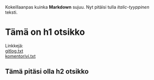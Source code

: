 Kokeillaanpas kuinka  **Markdown** sujuu.
Nyt pitäisi tulla *italic-tyyppinen* teksti. 
# Tämä on h1 otsikko
Linkkejä: <br>
[gitlog.txt](https://github.com/AnttiHal/ot-harjoitustyo/blob/master/laskarit/viikko1/gitlog.txt) <br>
[komentorivi.txt](https://github.com/AnttiHal/ot-harjoitustyo/blob/master/laskarit/viikko1/komentorivi.txt)
## Tämä pitäsi olla h2 otsikko
